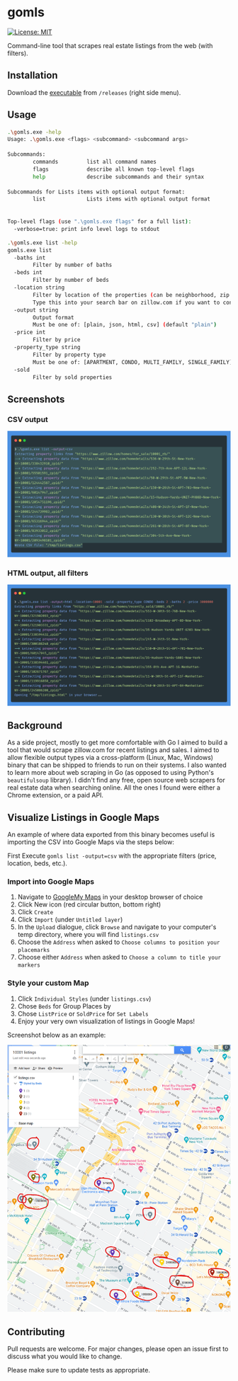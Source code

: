 # gomls

[![License:
MIT](https://img.shields.io/badge/License-MIT-blue.svg)](https://github.com/TsekNet/gomls/blob/master/LICENSE)

Command-line tool that scrapes real estate listings from the web (with filters).

## Installation

Download the [executable](https://github.com/TsekNet/gomls/releases) from `/releases` (right side menu).

## Usage

```sh
.\gomls.exe -help
Usage: .\gomls.exe <flags> <subcommand> <subcommand args>

Subcommands:
        commands         list all command names
        flags            describe all known top-level flags
        help             describe subcommands and their syntax

Subcommands for Lists items with optional output format:
        list             Lists items with optional output format


Top-level flags (use ".\gomls.exe flags" for a full list):
  -verbose=true: print info level logs to stdout
  ```

```sh
.\gomls.exe list -help
gomls.exe list
  -baths int
        Filter by number of baths
  -beds int
        Filter by number of beds
  -location string
        Filter by location of the properties (can be neighborhood, zip code, etc.).
        Type this into your search bar on zillow.com if you want to confirm the format. (default "10001")
  -output string
        Output format
        Must be one of: [plain, json, html, csv] (default "plain")
  -price int
        Filter by price
  -property_type string
        Filter by property type
        Must be one of: [APARTMENT, CONDO, MULTI_FAMILY, SINGLE_FAMILY]
  -sold
        Filter by sold properties
```

## Screenshots

### CSV output

![CSV, no filter](media/csv.png)

### HTML output, all filters

![HTML with filter](media/html.png)

## Background

As a side project, mostly to get more comfortable with Go I aimed to build a tool that would scrape zillow.com for recent listings and sales. I aimed to allow flexible output types via a cross-platform (Linux, Mac, Windows) binary that can be shipped to friends to run on their systems. I also wanted to learn more about web scraping in Go (as opposed to using Python's `beautifulsoup` library). I didn't find any free, open source web scrapers for real estate data when searching online. All the ones I found were either a Chrome extension, or a paid API.

## Visualize Listings in Google Maps

An example of where data exported from this binary becomes useful is importing the CSV into Google Maps via the steps below:

First Execute `gomls list -output=csv` with the appropriate filters (price, location, beds, etc.).

### Import into Google Maps

1. Navigate to [GoogleMy Maps](https://www.google.com/maps/d/u/0/home?hl=en&hl=en) in your desktop browser of choice
1. Click New icon (red circular button, bottom right)
1. Click `Create`
1. Click `Import` (under `Untitled layer`)
1. In the `Upload` dialogue, click `Browse` and navigate to your computer's temp directory, where you will find `listings.csv`
1. Choose the `Address` when asked to `Choose columns to position your placemarks`
1. Choose either `Address` when asked to `Choose a column to title your markers`

### Style your custom Map

1. Click `Individual Styles` (under `listings.csv`)
1. Chose `Beds` for Group Places by
1. Chose `ListPrice` or `SoldPrice` for `Set Labels`
1. Enjoy your very own visualization of listings in Google Maps!

Screenshot below as an example:

![Custom Google Map](media/maps.png)

## Contributing

Pull requests are welcome. For major changes, please open an issue first to discuss what you would like to change.

Please make sure to update tests as appropriate.
